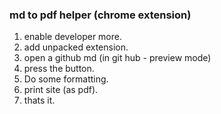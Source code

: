 ### md to pdf helper (chrome extension)
1. enable developer more.
2. add unpacked extension.
3. open a github md (in git hub - preview mode)
4. press the button.
5. Do some formatting.
6. print site (as pdf).
7. thats it.